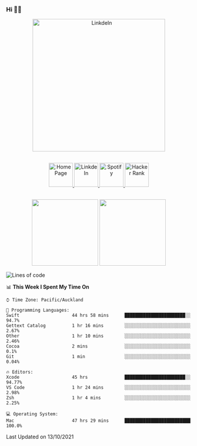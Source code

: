 ### Hi 👋🏻
<p align="center">
 <img alt="LinkdeIn" width="360px" src="https://media.giphy.com/media/fbyGEE9mlqDyE/giphy.gif?cid=ecf05e479e3sjlimgnu6742uu0i3fsxrozdeiq7ngv5qowed&rid=giphy.gif&ct=g" />
</p>

<p align="center">
<br/>
<a href="https://liguo.jiao.co.nz">
  <img alt="Home Page" width="65px" src="https://image.flaticon.com/icons/svg/725/725322.svg" />
</a>
<a href="https://www.linkedin.com/in/liguojiaouc">
  <img alt="LinkdeIn" width="65px" src="https://image.flaticon.com/icons/svg/725/725337.svg" />
</a>
<a href="https://open.spotify.com/user/1233857145?si=96fbba946f584236">
  <img alt="Spotify" width="65px" src="https://image.flaticon.com/icons/svg/725/725281.svg" />
</a>
<a href="https://www.hackerrank.com/iceman201">
  <img alt="Hacker Rank" width="65px" src="https://upload.wikimedia.org/wikipedia/commons/4/40/HackerRank_Icon-1000px.png" />
</a>
</p>

<p align="center">
<br/>
<img height="180px" src="https://github-readme-stats.vercel.app/api/top-langs/?username=iceman201&show_icons=true&layout=compact&theme=onedark&hide_border=true"/>
<img height="180px" src="https://github-readme-stats.vercel.app/api?username=iceman201&show_icons=true&count_private=true&theme=onedark&include_all_commits=true&hide_border=true"/>
</p>

<!--START_SECTION:waka-->
![Lines of code](https://img.shields.io/badge/From%20Hello%20World%20I%27ve%20Written-1.5%20million%20lines%20of%20code-blue)

📊 **This Week I Spent My Time On** 

```text
⌚︎ Time Zone: Pacific/Auckland

💬 Programming Languages: 
Swift                    44 hrs 58 mins      ███████████████████████░░   94.7% 
Gettext Catalog          1 hr 16 mins        ░░░░░░░░░░░░░░░░░░░░░░░░░   2.67% 
Other                    1 hr 10 mins        ░░░░░░░░░░░░░░░░░░░░░░░░░   2.46% 
Cocoa                    2 mins              ░░░░░░░░░░░░░░░░░░░░░░░░░   0.1% 
Git                      1 min               ░░░░░░░░░░░░░░░░░░░░░░░░░   0.04%

🔥 Editors: 
Xcode                    45 hrs              ███████████████████████░░   94.77% 
VS Code                  1 hr 24 mins        ░░░░░░░░░░░░░░░░░░░░░░░░░   2.98% 
Zsh                      1 hr 4 mins         ░░░░░░░░░░░░░░░░░░░░░░░░░   2.25%

💻 Operating System: 
Mac                      47 hrs 29 mins      █████████████████████████   100.0%

```


 Last Updated on 13/10/2021
<!--END_SECTION:waka-->

<!--
**iceman201/iceman201** is a ✨ _special_ ✨ repository because its `README.md` (this file) appears on your GitHub profile.

Here are some ideas to get you started:

- 🔭 I’m currently working on ...
- 🌱 I’m currently learning ...
- 👯 I’m looking to collaborate on ...
- 🤔 I’m looking for help with ...
- 💬 Ask me about ...
- 📫 How to reach me: ...
- 😄 Pronouns: ...
- ⚡ Fun fact: ...
-->
